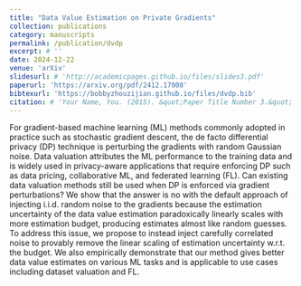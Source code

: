```yaml
---
title: "Data Value Estimation on Private Gradients"
collection: publications
category: manuscripts
permalink: /publication/dvdp
excerpt: # ''
date: 2024-12-22
venue: 'arXiv'
slidesurl: # 'http://academicpages.github.io/files/slides3.pdf'
paperurl: 'https://arxiv.org/pdf/2412.17008'
bibtexurl: 'https://bobbyzhouzijian.github.io/files/dvdp.bib'
citation: # 'Your Name, You. (2015). &quot;Paper Title Number 3.&quot; <i>Journal 1</i>. 1(3).'
---
```


For gradient-based machine learning (ML) methods commonly adopted in practice such as stochastic gradient descent, the de facto differential privacy (DP) technique is perturbing the gradients with random Gaussian noise. Data valuation attributes the ML performance to the training data and is widely used in privacy-aware applications that require enforcing DP such as data pricing, collaborative ML, and federated learning (FL). Can existing data valuation methods still be used when DP is enforced via gradient perturbations? We show that the answer is no with the default approach of injecting i.i.d. random noise to the gradients because the estimation uncertainty of the data value estimation paradoxically linearly scales with more estimation budget, producing estimates almost like random guesses. To address this issue, we propose to instead inject carefully correlated noise to provably remove the linear scaling of estimation uncertainty w.r.t. the budget. We also empirically demonstrate that our method gives better data value estimates on various ML tasks and is applicable to use cases including dataset valuation and FL.